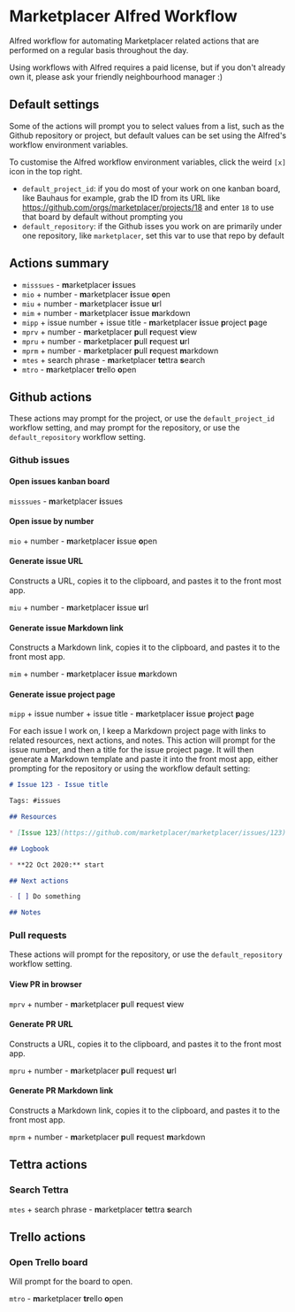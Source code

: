# Marketplacer Alfred Workflow

Alfred workflow for automating Marketplacer related actions that are performed on a regular basis throughout the day.

Using workflows with Alfred requires a paid license, but if you don't already own it, please ask your friendly neighbourhood manager :)

## Default settings

Some of the actions will prompt you to select values from a list, such as the Github repository or project, but default values can be set using the Alfred's workflow environment variables.

To customise the Alfred workflow environment variables, click the weird `[x]` icon in the top right.

* `default_project_id`: if you do most of your work on one kanban board, like Bauhaus for example, grab the ID from its URL like https://github.com/orgs/marketplacer/projects/18 and enter `18` to use that board by default without prompting you
* `default_repository`: if the Github isses you work on are primarily under one repository, like `marketplacer`, set this var to use that repo by default

## Actions summary

* `misssues` - **m**arketplacer **i**ssues
* `mio` + number - **m**arketplacer **i**ssue **o**pen
* `miu` + number - **m**arketplacer **i**ssue **u**rl
* `mim` + number - **m**arketplacer **i**ssue **m**arkdown
* `mipp` + issue number + issue title - **m**arketplacer **i**ssue **p**roject **p**age
* `mprv` + number - **m**arketplacer **p**ull **r**equest **v**iew
* `mpru` + number - **m**arketplacer **p**ull **r**equest **u**rl
* `mprm` + number - **m**arketplacer **p**ull **r**equest **m**arkdown
* `mtes` + search phrase - **m**arketplacer **te**ttra **s**earch
* `mtro` - **m**arketplacer **tr**ello **o**pen

## Github actions

These actions may prompt for the project, or use the `default_project_id` workflow setting, and may prompt for the repository, or use the `default_repository` workflow setting.

### Github issues

#### Open issues kanban board

`misssues` - **m**arketplacer **i**ssues

#### Open issue by number

`mio` + number - **m**arketplacer **i**ssue **o**pen

#### Generate issue URL

Constructs a URL, copies it to the clipboard, and pastes it to the front most app.

`miu` + number - **m**arketplacer **i**ssue **u**rl

#### Generate issue Markdown link

Constructs a Markdown link, copies it to the clipboard, and pastes it to the front most app.

`mim` + number - **m**arketplacer **i**ssue **m**arkdown

#### Generate issue project page

`mipp` + issue number + issue title - **m**arketplacer **i**ssue **p**roject **p**age

For each issue I work on, I keep a Markdown project page with links to related resources, next actions, and notes. This action will prompt for the issue number, and then a title for the issue project page. It will then generate a Markdown template and paste it into the front most app, either prompting for the repository or using the workflow default setting:

```markdown
# Issue 123 - Issue title

Tags: #issues

## Resources

* [Issue 123](https://github.com/marketplacer/marketplacer/issues/123)

## Logbook

* **22 Oct 2020:** start

## Next actions

- [ ] Do something

## Notes


```

### Pull requests
 
 These actions will prompt for the repository, or use the `default_repository` workflow setting.

#### View PR in browser

`mprv` + number - **m**arketplacer **p**ull **r**equest **v**iew

#### Generate PR URL

Constructs a URL, copies it to the clipboard, and pastes it to the front most app.

`mpru` + number - **m**arketplacer **p**ull **r**equest **u**rl

#### Generate PR Markdown link

Constructs a Markdown link, copies it to the clipboard, and pastes it to the front most app.

`mprm` + number - **m**arketplacer **p**ull **r**equest **m**arkdown

## Tettra actions

### Search Tettra

`mtes` + search phrase - **m**arketplacer **te**ttra **s**earch

## Trello actions

### Open Trello board

Will prompt for the board to open.

`mtro` - **m**arketplacer **tr**ello **o**pen

